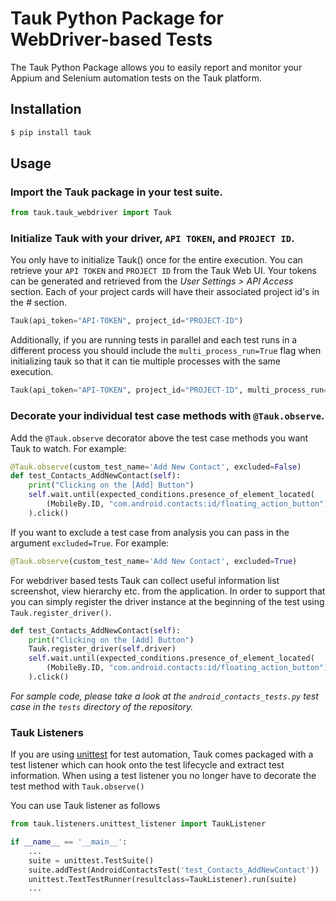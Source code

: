 # Tauk Python Package for WebDriver-based Tests
The Tauk Python Package allows you to easily report and monitor your Appium and Selenium automation tests on the 
Tauk platform.

## Installation
```bash
$ pip install tauk
```

## Usage

### Import the Tauk package in your test suite. 

```python
from tauk.tauk_webdriver import Tauk
```

### Initialize Tauk with your driver, `API TOKEN`, and `PROJECT ID`.
You only have to initialize Tauk() once for the entire execution. 
You can retrieve your `API TOKEN` and `PROJECT ID` from the Tauk Web UI. 
Your tokens can be generated and retrieved from the *User Settings > API Access* section. 
Each of your project cards will have their associated project id's in the *#* section.
```python
Tauk(api_token="API-TOKEN", project_id="PROJECT-ID")
```

Additionally, if you are running tests in parallel and each test runs in a different process you should include the 
`multi_process_run=True` flag when initializing tauk so that it can tie multiple processes with the same execution.
```python
Tauk(api_token="API-TOKEN", project_id="PROJECT-ID", multi_process_run=True)
```


### Decorate your individual test case methods with `@Tauk.observe`.
Add the `@Tauk.observe` decorator above the test case methods you want Tauk to watch.  For example:
```python
@Tauk.observe(custom_test_name='Add New Contact', excluded=False)
def test_Contacts_AddNewContact(self):
	print("Clicking on the [Add] Button")
	self.wait.until(expected_conditions.presence_of_element_located(
		(MobileBy.ID, "com.android.contacts:id/floating_action_button"))
	).click()
```

If you want to exclude a test case from analysis you can pass in the argument `excluded=True`. For example:
```python
@Tauk.observe(custom_test_name='Add New Contact', excluded=True)
```

For webdriver based tests Tauk can collect useful information list screenshot, view hierarchy etc. from the application. 
In order to support that you can simply register the driver instance at the beginning of the test using 
`Tauk.register_driver()`.
```python
def test_Contacts_AddNewContact(self):
	print("Clicking on the [Add] Button")
	Tauk.register_driver(self.driver)
	self.wait.until(expected_conditions.presence_of_element_located(
		(MobileBy.ID, "com.android.contacts:id/floating_action_button"))
	).click()
```

*For sample code, please take a look at the `android_contacts_tests.py` test case in the `tests` directory of the repository.*

### Tauk Listeners

If you are using [unittest](https://docs.python.org/3/library/unittest.html) for test automation, Tauk comes packaged with a test listener which can hook onto the test lifecycle and extract test information.
When using a test listener you no longer have to decorate the test method with `Tauk.observe()`

You can use Tauk listener as follows
```python
from tauk.listeners.unittest_listener import TaukListener

if __name__ == '__main__':
    ...
    suite = unittest.TestSuite()
    suite.addTest(AndroidContactsTest('test_Contacts_AddNewContact'))
    unittest.TextTestRunner(resultclass=TaukListener).run(suite)
    ...
```

